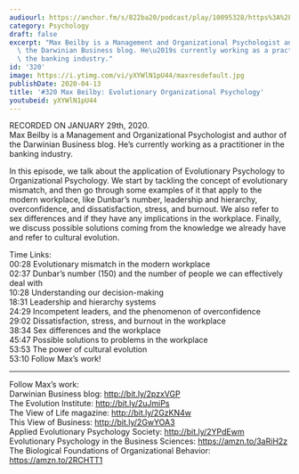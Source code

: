 ```yaml
---
audiourl: https://anchor.fm/s/822ba20/podcast/play/10095328/https%3A%2F%2Fd3ctxlq1ktw2nl.cloudfront.net%2Fproduction%2F2020-0-31%2F46166502-44100-2-97af92474d3b4.m4a
category: Psychology
draft: false
excerpt: "Max Beilby is a Management and Organizational Psychologist and author of\
  \ the Darwinian Business blog. He\u2019s currently working as a practitioner in\
  \ the banking industry."
id: '320'
image: https://i.ytimg.com/vi/yXYWlN1pU44/maxresdefault.jpg
publishDate: 2020-04-13
title: '#320 Max Beilby: Evolutionary Organizational Psychology'
youtubeid: yXYWlN1pU44
---
```

<div class="timelinks">

RECORDED ON JANUARY 29th, 2020.  
Max Beilby is a Management and Organizational Psychologist and author of the Darwinian Business blog. He’s currently working as a practitioner in the banking industry.

In this episode, we talk about the application of Evolutionary Psychology to Organizational Psychology. We start by tackling the concept of evolutionary mismatch, and then go through some examples of it that apply to the modern workplace, like Dunbar’s number, leadership and hierarchy, overconfidence, and dissatisfaction, stress, and burnout. We also refer to sex differences and if they have any implications in the workplace. Finally, we discuss possible solutions coming from the knowledge we already have and refer to cultural evolution.

Time Links:  
<time>00:28</time> Evolutionary mismatch in the modern workplace  
<time>02:37</time> Dunbar’s number (150) and the number of people we can effectively deal with  
<time>10:28</time> Understanding our decision-making  
<time>18:31</time> Leadership and hierarchy systems  
<time>24:29</time> Incompetent leaders, and the phenomenon of overconfidence  
<time>29:02</time> Dissatisfaction, stress, and burnout in the workplace  
<time>38:34</time> Sex differences and the workplace  
<time>45:47</time> Possible solutions to problems in the workplace  
<time>53:53</time> The power of cultural evolution  
<time>53:10</time> Follow Max’s work!

---

Follow Max’s work:  
Darwinian Business blog: http://bit.ly/2pzxVGP  
The Evolution Institute: http://bit.ly/2uJmiPs  
The View of Life magazine: http://bit.ly/2GzKN4w  
This View of Business: http://bit.ly/2GwYOA3  
Applied Evolutionary Psychology Society: http://bit.ly/2YPdEwm  
Evolutionary Psychology in the Business Sciences: https://amzn.to/3aRiH2z  
The Biological Foundations of Organizational Behavior: https://amzn.to/2RCHTT1
</div>

